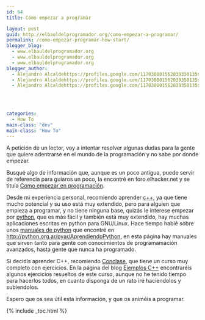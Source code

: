 ```yaml
---
id: 64
title: Cómo empezar a programar

layout: post
guid: http://elbauldelprogramador.org/como-empezar-a-programar/
permalink: /como-empezar-programar-how-start/
blogger_blog:
  - www.elbauldelprogramador.org
  - www.elbauldelprogramador.org
  - www.elbauldelprogramador.org
blogger_author:
  - Alejandro Alcaldehttps://profiles.google.com/117030001562039350135noreply@blogger.com
  - Alejandro Alcaldehttps://profiles.google.com/117030001562039350135noreply@blogger.com
  - Alejandro Alcaldehttps://profiles.google.com/117030001562039350135noreply@blogger.com

  
  
  
categories:
  - How To
main-class: "dev"
main-class: "How To"
---
```

A petición de un lector, voy a intentar resolver algunas dudas para la gente que quiere adentrarse en el mundo de la programación y no sabe por donde empezar.

Busqué algo de información que, aunque es un poco antigua, puede servir de referencia para guiaros un poco, la encontré en foro.elhacker.net y se titula <a target="_blank" href="http://foro.elhacker.net/programacion_general/como_empezar_en_programacion-t32008.0.html">Como empezar en programación</a>.

  
<!--ad-->

Desde mi experiencia personal, recomiendo aprender <a target="_blank" href="http://es.wikipedia.org/wiki/C%2B%2B">c++</a>, ya que tiene mucho potencial y su uso está muy extendido, pero para alguien que empieza a programar, y no tiene ninguna base, quizás le interese empezar por <a target="_blank" href="http://es.wikipedia.org/wiki/Python">python</a>, que es más fácil y también está muy extendido, hay muchas aplicaciones escritas en python para GNU/Linux. Hace tiempo hablé sobre unos [manuales de python][1] que encontré en <a target="_blank" href="http://python.org.ar/pyar/AprendiendoPython">http://python.org.ar/pyar/AprendiendoPython</a>, en esta página hay manuales que sirven tanto para gente con conocimientos de programamación avanzados, hasta gente que nunca ha programado.

Si decidís aprender C++, recomiendo <a target="_blank" href="http://c.conclase.net/curso/index.php">Conclase</a>, que tiene un curso muy completo con ejercícios. En la página del blog [Ejemplos C++][2] encontraréis algunos ejercicios resueltos de este curso, aunque no he tenido tiempo para hacerlos todos, en cuanto disponga de un rato iré haciendolos y subiendolos.

Espero que os sea útil esta información, y que os animéis a programar.



 [1]: https://elbauldelprogramador.com/manual-de-python/
 [2]: http://bashyc.blogspot.com/p/curso-c.html

{% include _toc.html %}
